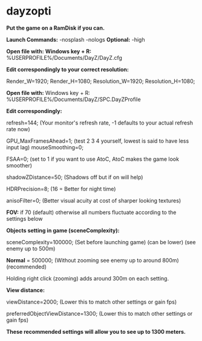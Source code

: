 # dayzopti

**Put the game on a RamDisk if you can.**

**Launch Commands:** -nosplash -nologs
**Optional:** -high


**Open file with:**
**Windows key + R:** %USERPROFILE%/Documents/DayZ/DayZ.cfg

**Edit correspondingly to your correct resolution:**

Render_W=1920;
Render_H=1080;
Resolution_W=1920;
Resolution_H=1080;


**Open file with:**
Windows key + R: %USERPROFILE%/Documents/DayZ/SPC.DayZProfile

**Edit correspondingly:**

refresh=144; (Your monitor's refresh rate, -1 defaults to your actual refresh rate now)

GPU_MaxFramesAhead=1; (test 2 3 4 yourself, lowest is said to have less input lag)
mouseSmoothing=0;

FSAA=0; (set to 1 if you want to use AtoC, AtoC makes the game look smoother)

shadowZDistance=50; (Shadows off but if on will help)

HDRPrecision=8; (16 = Better for night time)

anisoFilter=0; (Better visual acuity at cost of sharper looking textures)


**FOV:** if 70 (default) otherwise all numbers fluctuate according to the settings below


**Objects setting in game (sceneComplexity):**

sceneComplexity=100000; (Set before launching game) (can be lower) (see enemy up to 500m)

**Normal** = 500000; (Without zooming see enemy up to around 800m) (recommended)

Holding right click (zooming) adds around 300m on each setting.


**View distance:**

viewDistance=2000; (Lower this to match other settings or gain fps)

preferredObjectViewDistance=1300; (Lower this to match other settings or gain fps)


**These recommended settings will allow you to see up to 1300 meters.**










